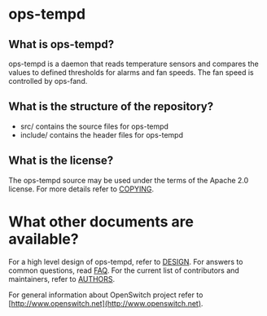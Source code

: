 ops-tempd
=========

What is ops-tempd?
------------------
ops-tempd is a daemon that reads temperature sensors and compares the values to defined thresholds for alarms and fan speeds. The fan speed is controlled by ops-fand.

What is the structure of the repository?
----------------------------------------
* src/ contains the source files for ops-tempd
* include/ contains the header files for ops-tempd

What is the license?
--------------------
The ops-tempd source may be used under the terms of the Apache 2.0 license. For more details refer to [COPYING](https://git.openswitch.net/cgit/openswitch/ops-tempd/tree/COPYING).

What other documents are available?
===================================
For a high level design of ops-tempd, refer to [DESIGN](https://www.openswitch.net/documents/dev/ops-tempd/DESIGN).
For answers to common questions, read [FAQ](https://git.openswitch.net/cgit/openswitch/ops-tempd/tree/FAQ.md).
For the current list of contributors and maintainers, refer to [AUTHORS](https://git.openswitch.net/cgit/openswitch/ops-tempd/tree/AUTHORS.md).

For general information about OpenSwitch project refer to [http://www.openswitch.net](http://www.openswitch.net).
